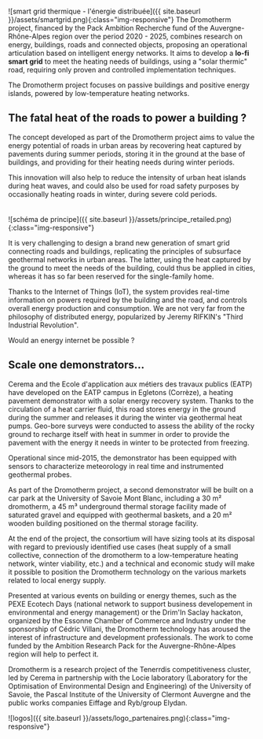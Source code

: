 <br>
![smart grid thermique - l'énergie distribuée]({{ site.baseurl }}/assets/smartgrid.png){:class="img-responsive"} 
The Dromotherm project, financed by the Pack Ambition Recherche fund of the Auvergne-Rhône-Alpes region over the period 2020 - 2025,
combines research on energy, buildings, roads and connected objects, proposing an operational articulation based on intelligent
energy networks. It aims to develop a <b>lo-fi smart grid</b> to meet the heating needs of buildings, using a "solar thermic" road, 
requiring only proven and controlled implementation techniques.

The Dromotherm project focuses on passive buildings and positive energy islands, powered by low-temperature 
heating networks.

## The fatal heat of the roads to power a building ?

The concept developed as part of the Dromotherm project aims to value the energy potential of roads in urban areas 
by recovering heat captured by pavements during summer periods, storing it in the ground at the base of buildings, 
and providing for their heating needs during winter periods.

This innovation will also help to reduce the intensity of urban heat islands during heat waves, and 
could also be used for road safety purposes by occasionally heating roads in winter, during severe cold periods.
<br><br><br>
![schéma de principe]({{ site.baseurl }}/assets/principe_retailed.png){:class="img-responsive"}

It is very challenging to design a brand new generation of smart grid connecting roads and buildings, replicating the principles of subsurface geothermal networks in urban areas. The latter, using the heat captured by the ground to meet the needs of the building, could thus be applied in cities, whereas it has so far been reserved for the single-family home.

Thanks to the Internet of Things (IoT), the system provides real-time information on powers required by the building and the road, and controls overall energy production and consumption. We are not very far from the philosophy of distributed energy, popularized by Jeremy RIFKIN's "Third Industrial Revolution". 

Would an energy internet be possible ?

## Scale one demonstrators...

Cerema and the Ecole d'application aux métiers des travaux publics (EATP) have developed on the EATP campus in Egletons (Corrèze), a heating pavement demonstrator with a solar energy recovery system. Thanks to the circulation of a heat carrier fluid, this road stores energy in the ground during the summer and releases it during the winter via geothermal heat pumps. Geo-bore surveys were conducted to assess the ability of the rocky ground to recharge itself with heat in summer in order to provide the pavement with the energy it needs in winter to be protected from freezing.

Operational since mid-2015, the demonstrator has been equipped with sensors to characterize meteorology in real time and instrumented geothermal probes.

As part of the Dromotherm project, a second demonstrator will be built on a car park at the University of Savoie Mont Blanc, including a 30 m² dromotherm, a 45 m³ underground thermal storage facility made of saturated gravel and equipped with geothermal baskets, and a 20 m² wooden building positioned on the thermal storage facility.

At the end of the project, the consortium will have sizing tools at its disposal with regard to previously identified use cases (heat supply of a small collective, connection of the dromotherm to a low-temperature heating network, winter viability, etc.) and a technical and economic study will make it possible to position the Dromotherm technology on the various markets related to local energy supply.

Presented at various events on building or energy themes, such as the PEXE Ecotech Days (national network to support business developement in environmental and energy management) or the Drim'In Saclay hackaton, organized by the Essonne Chamber of Commerce and Industry under the sponsorship of Cédric Villani, the Dromotherm technology has aroused the interest of infrastructure and development professionals. The work to come funded by the Ambition Research Pack for the Auvergne-Rhône-Alpes region will help to perfect it.

Dromotherm is a research project of the Tenerrdis competitiveness cluster, led by Cerema in partnership with the Locie laboratory (Laboratory for the Optimisation of Environmental Design and Engineering) of the University of Savoie, the Pascal Institute of the University of Clermont Auvergne and the public works companies Eiffage and Ryb/group Elydan.

![logos]({{ site.baseurl }}/assets/logo_partenaires.png){:class="img-responsive"}
